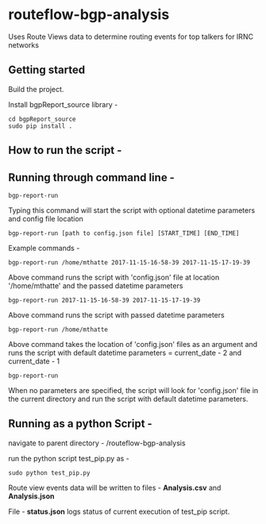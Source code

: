 # routeflow-bgp-analysis
Uses Route Views data to determine routing events for top talkers for IRNC networks

## Getting started

Build the project.

Install bgpReport_source library - 

```
cd bgpReport_source
sudo pip install .
```
## How to run the script - 

## Running through command line - 
```
bgp-report-run 
```
Typing this command will start the script with optional datetime parameters and config file location


```
bgp-report-run [path to config.json file] [START_TIME] [END_TIME]
```

Example commands - 
```
bgp-report-run /home/mthatte 2017-11-15-16-58-39 2017-11-15-17-19-39 
```
Above command runs the script with 'config.json' file at location '/home/mthatte' and the passed datetime parameters

```
bgp-report-run 2017-11-15-16-58-39 2017-11-15-17-19-39
```
Above command runs the script with passed datetime parameters

```
bgp-report-run /home/mthatte
```
Above command takes the location of 'config.json' files as an argument and runs the script with default datetime parameters = current_date - 2 and current_date - 1

```
bgp-report-run
```
When no parameters are specified, the script will look for 'config.json' file in the current directory and run the script with default datetime parameters.

## Running as a python Script - 
navigate to parent directory - /routeflow-bgp-analysis

run the python script test_pip.py as -

```
sudo python test_pip.py
```

Route view events data will be written to files - **Analysis.csv** and **Analysis.json**

File - **status.json** logs status of current execution of test_pip script.
